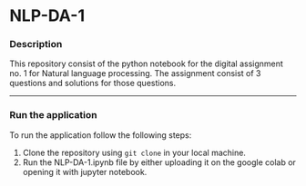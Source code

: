 # NLP-DA-1


### Description
This repository consist of the python notebook for the digital assignment no. 1 for Natural language processing. The assignment consist of 3 questions and solutions for those questions.

---

### Run the application
To run the application follow the following steps: 
1. Clone the repository using `git clone` in your local machine. 
2. Run the NLP-DA-1.ipynb file by either uploading it on the google colab or opening it with jupyter notebook.
